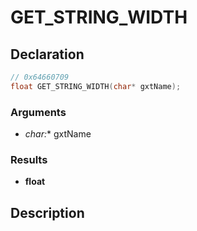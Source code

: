 # GET_STRING_WIDTH

## Declaration
```cpp
// 0x64660709
float GET_STRING_WIDTH(char* gxtName);
```

### Arguments
- **char*:** gxtName

### Results
- **float**

## Description
